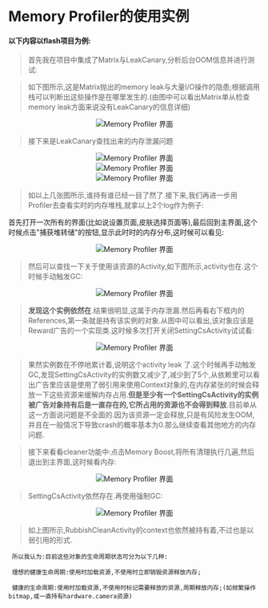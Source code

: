 # Memory Profiler的使用实例

#### 以下内容以flash项目为例:  

>首先我在项目中集成了Matrix与LeakCanary,分析后台OOM信息并进行测试:

>如下图所示,这是Matrix抛出的memory leak与大量I/O操作的隐患;根据调用栈可以判断出这些操作是在哪里发生的.(由图中可以看出Matrix单从检查memory leak方面来说没有LeakCanary的信息详细)  

<div align="center">
<img src="./Memory Profiler的使用实例pic/Screenshot_2019-02-19-12-12-34-112_best.flashlight.png"  alt="Memory Profiler 界面" />
</div>

>接下来是LeakCanary查找出来的内存泄漏问题

<div align="center">
<img src="./Memory Profiler的使用实例pic/Screenshot_2019-03-15-10-40-06-124_best.flashlight.png"  alt="Memory Profiler 界面" />
</div>

<div align="center">
<img src="./Memory Profiler的使用实例pic/Screenshot_2019-03-15-10-40-24-372_best.flashlight.png"  alt="Memory Profiler 界面" />
</div>

<div align="center">
<img src="./Memory Profiler的使用实例pic/Screenshot_2019-03-15-10-40-59-491_best.flashlight.png"  alt="Memory Profiler 界面" />
</div>

>如以上几张图所示,谁持有谁已经一目了然了.接下来,我们再进一步用Profiler去查看实时的内存堆栈,就拿以上2个log作为例子:

首先打开一次所有的界面(比如说设置页面,皮肤选择页面等),最后回到主界面,这个时候点击"捕获堆转储"的按钮,显示此时时的内存分布,这时候可以看见:
<div align="center">
<img src="./Memory Profiler的使用实例pic/1cut.png"  alt="Memory Profiler 界面" />
 </div>   

>然后可以查找一下关于使用该资源的Activity,如下图所示,activity也在.这个时候手动触发GC:

<div align="center">
<img src="./Memory Profiler的使用实例pic/1cut1.png"  alt="Memory Profiler 界面" />
 </div>

> **发现这个实例依然在**.结果很明显,这属于内存泄漏.然后再看右下框内的References,第一条就是持有该实例的对象.从图中可以看出,该对象应该是Reward广告的一个实现类.这时候多次打开关闭SettingCsActivity试试看:

<div align="center">
<img src="./Memory Profiler的使用实例pic/1cut2.png"  alt="Memory Profiler 界面" />
 </div>

>果然实例数在不停地累计着,说明这个activity leak 了.这个时候再手动触发GC,发现SettingCsActivity的实例数又减少了,减少到了5个,从依赖里可以看出广告里应该是使用了弱引用来使用Context对象的,在内存紧张的时候会释放一下这些资源来缓解内存占用.**但是至少有一个SettingCsActivity的实例被广告对象持有后是一直存在的,它所占用的资源也不会得到释放**.目前单从这一方面说问题是不全面的.因为该资源一定会释放,只是有风险发生OOM,并且在一般情况下导致crash的概率基本为0.那么继续查看其他地方的内存问题.

>接下来看看cleaner功能中:点击Memory Boost,将所有清理执行几遍,然后退出到主界面,这时候看内存:

<div align="center">
<img src="./Memory Profiler的使用实例pic/2cut.png"  alt="Memory Profiler 界面" />
</div>

  >SettingCsActivity依然存在.再使用强制GC:

  <div align="center">
  <img src="./Memory Profiler的使用实例pic/2cut1.png"  alt="Memory Profiler 界面" />
  </div>

  >如上图所示,RubbishCleanActivity的context也依然被持有着,不过也是以弱引用的形式.

     所以我认为:目前这些对象的生命周期状态可分为以下几种:

     理想的健康生命周期:使用时加载资源,不使用时立即销毁资源释放内存;

     健康的生命周期:使用时加载资源,不使用时标记需要释放的资源,周期释放内存;(如频繁操作bitmap,或一直持有hardware.camera资源)

     
